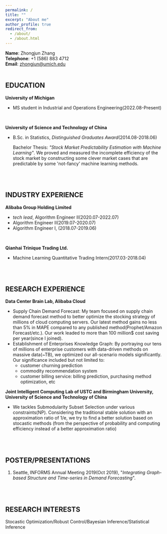 ```yaml
---
permalink: /
title: ""
excerpt: "About me"
author_profile: true
redirect_from: 
  - /about/
  - /about.html
---
```

**Name**: Zhongjun Zhang\
**Telephone**: +1 (586) 883 4712 \
**Email**: zhongjun@umich.edu\
<br>

## EDUCATION
**University of Michigan**
- MS student in Industrial and Operations Engineering(2022.08-Present)
<br>

**University of Science and Technology of China**
- B.Sc. in Statistics, *Distinguished Graduates Award*(2014.08-2018.06)

  Bachelor Thesis: *"Stock Market Predictability Estimation with Machine Learning"*. We proved and measured the incomplete efficiency of the stock market by constructing some clever market cases that are predictable by some 'not-fancy' machine learning methods.
<br>
<br>

## INDUSTRY EXPERIENCE
**Alibaba Group Holding Limited**
- *tech lead*, Algorithm Engineer II(2020.07-2022.07)
- Algorithm Engineer II(2019.07-2020.07)
- Algorithm Engineer I, (2018.07-2019.06)
<br>

**Qianhai Trinique Trading Ltd.**
- Machine Learning Quantitative Trading Intern(2017.03-2018.04)
<br>
<br>

## RESEARCH EXPERIENCE

**Data Center Brain Lab, Alibaba Cloud**
  - Supply Chain Demand Forecast: My team focused on supply chain demand forecast method to better optimize the stocking strategy of millions of cloud computing servers. Our latest method gains no less than 5% in MAPE compared to any published method(Prophet/Amazon Forecast/etc.). Our work leaded to more than 100 million$ cost saving per year(since I joined). 
  - Establishment of Enterprises Knowledge Graph: By portraying our tens of millions of enterprise customers with data-driven methods on massive data(~TB), we optimized our all-scenario models significantly. Our significance included but not limited to:
    - customer churning prediction
    - commodity recommendation system
    - customer billing service: billing prediction, purchasing method optimization, etc

**Joint Intelligent Computing Lab of USTC and Birmingham University, University of Science and Technology of China**
  - We tackles Submodularity Subset Selection under various constraints(NP). Considering the traditional stable solution with an approximation ratio of 1/e, we try to find a better solution based on stocastic methods (from the perspective of probability and computing efficiency instead of a better approximation ratio)
<br>
<br>

## POSTER/PRESENTATIONS
1. Seattle, INFORMS Annual Meeting 2019(Oct 2019), "*Integrating Graph-based Structure and Time-series in Demand Forecasting*".
<br>
<br>

## RESEARCH INTERESTS
Stocastic Optimization/Robust Control/Bayesian Inference/Statistical Inference

